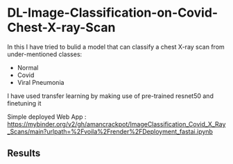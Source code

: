 # DL-Image-Classification-on-Covid-Chest-X-ray-Scan
In this I have tried to bulid a model that can classify a chest X-ray scan from under-mentioned classes:
- Normal
- Covid
- Viral Pneumonia

I have used transfer learning by making use of pre-trained resnet50 and finetuning it

Simple deployed Web App : https://mybinder.org/v2/gh/amancrackpot/ImageClassification_Covid_X_Ray_Scans/main?urlpath=%2Fvoila%2Frender%2FDeployment_fastai.ipynb

## Results
